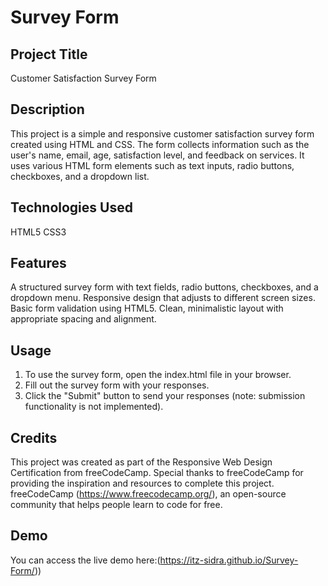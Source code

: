 # Survey Form

## Project Title
Customer Satisfaction Survey Form

## Description 
This project is a simple and responsive customer satisfaction survey form created using HTML and CSS. The form collects information such as the user's name, email, age, satisfaction level, and feedback on services. It uses various HTML form elements such as text inputs, radio buttons, checkboxes, and a dropdown list.

## Technologies Used
HTML5
CSS3

## Features
A structured survey form with text fields, radio buttons, checkboxes, and a dropdown menu.
Responsive design that adjusts to different screen sizes.
Basic form validation using HTML5.
Clean, minimalistic layout with appropriate spacing and alignment.

## Usage
1. To use the survey form, open the index.html file in your browser.
2. Fill out the survey form with your responses.
3. Click the "Submit" button to send your responses (note: submission functionality is not implemented).

## Credits
This project was created as part of the Responsive Web Design Certification from freeCodeCamp. Special thanks to freeCodeCamp for providing the inspiration and resources to complete this project.
freeCodeCamp (https://www.freecodecamp.org/), an open-source community that helps people learn to code for free.

## Demo
You can access the live demo here:(https://itz-sidra.github.io/Survey-Form/))
